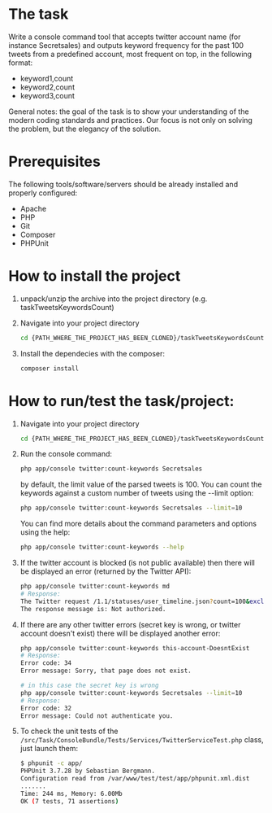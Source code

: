 # The task
Write a console command tool that accepts twitter account name (for instance Secretsales) and outputs keyword frequency for the past 100 tweets from a predefined account, most frequent on top, in the following format: 
- keyword1,count 
- keyword2,count 
- keyword3,count 

General notes: the goal of the task is to show your understanding of the modern coding standards and practices. Our focus is not only on solving the problem, but the elegancy of the solution. 

# Prerequisites
The following tools/software/servers should be already installed and properly configured:
- Apache
- PHP
- Git
- Composer
- PHPUnit

# How to install the project
1. unpack/unzip the archive into the project directory (e.g. taskTweetsKeywordsCount)

2. Navigate into your project directory

    ```sh
    cd {PATH_WHERE_THE_PROJECT_HAS_BEEN_CLONED}/taskTweetsKeywordsCount
    ```
3. Install the dependecies with the composer:

    ```sh
    composer install
    ```

# How to run/test the task/project:
1. Navigate into your project directory
    
    ```sh
    cd {PATH_WHERE_THE_PROJECT_HAS_BEEN_CLONED}/taskTweetsKeywordsCount
    ```
2. Run the console command:
    
    ```sh
    php app/console twitter:count-keywords Secretsales
    ```
    by default, the limit value of the parsed tweets is 100. You can count the keywords against a custom number of tweets using the --limit option:
    
    ```sh
    php app/console twitter:count-keywords Secretsales --limit=10
    ```
    You can find more details about the command parameters and options using the help:
    
    ```sh
    php app/console twitter:count-keywords --help
    ```
3. If the twitter account is blocked (is not public available) then there will be displayed an error (returned by the Twitter API):
    
    ```sh
    php app/console twitter:count-keywords md
    # Response:
    The Twitter request /1.1/statuses/user_timeline.json?count=100&exclude_replies=true&include_rts=false&screen_name=md&trim_user=true failed! 
    The response message is: Not authorized.
    ```
4. If there are any other twitter errors (secret key is wrong, or twitter account doesn't exist) there will be displayed another error:
    
    ```sh
    php app/console twitter:count-keywords this-account-DoesntExist
    # Response:
    Error code: 34
    Error message: Sorry, that page does not exist.
    ```
    
    ```sh
    # in this case the secret key is wrong
    php app/console twitter:count-keywords Secretsales --limit=10
    # Response:
    Error code: 32
    Error message: Could not authenticate you.
    ```
5. To check the unit tests of the `/src/Task/ConsoleBundle/Tests/Services/TwitterServiceTest.php` class, just launch them:
    
    ```sh
    $ phpunit -c app/
    PHPUnit 3.7.28 by Sebastian Bergmann.
    Configuration read from /var/www/test/test/app/phpunit.xml.dist
    .......
    Time: 244 ms, Memory: 6.00Mb
    OK (7 tests, 71 assertions)
    ```
